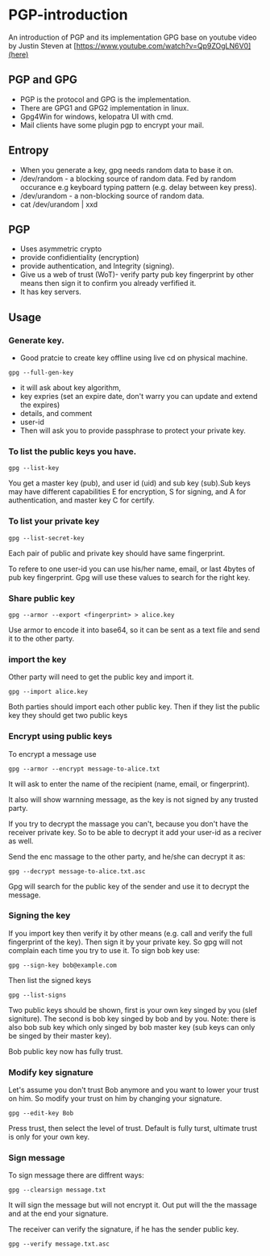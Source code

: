 # PGP-introduction
An introduction of PGP and its implementation GPG base on youtube video by Justin Steven at [https://www.youtube.com/watch?v=Qp9ZOgLN6V0](here)


## PGP and GPG
- PGP is the protocol and GPG is the implementation. 
- There are GPG1 and GPG2 implementation in linux. 
- Gpg4Win for windows, kelopatra UI with cmd. 
- Mail clients have some plugin pgp to encrypt your mail.

## Entropy
- When you generate a key, gpg needs random data to base it on. 
- /dev/random - a blocking source of random data. Fed by random occurance e.g keyboard typing pattern (e.g. delay between key press).
- /dev/urandom - a non-blocking source of random data. 
- cat /dev/urandom | xxd

## PGP
- Uses asymmetric crypto 
- provide confidientiality (encryption)
- provide authentication, and Integrity (signing).  
- Give us a web of trust (WoT)- verify party pub key fingerprint by other means then sign it to confirm you already verfified it. 
- It has key servers.


## Usage
### Generate key.
- Good pratcie to create key offline using live cd on physical machine. 
```
gpg --full-gen-key
``` 
- it will ask about key algorithm, 
- key expries (set an expire date, don't warry you can update and extend the expires)
- details, and comment
- user-id
- Then will ask you to provide passphrase to protect your private key. 

### To list the public keys you have. 
```
gpg --list-key
```
You get a master key (pub), and user id (uid) and sub key (sub).Sub keys may have different capabilities E for encryption, S for signing, and A for authentication, and master key C for certify. 

### To list your private key

```
gpg --list-secret-key
```
Each pair of public and private key should have same fingerprint. 

To refere to one user-id you can use his/her name, email, or last 4bytes of pub key fingerprint. Gpg will use these values to search for the right key.

### Share public key
```
gpg --armor --export <fingerprint> > alice.key
```
Use armor to encode it into base64, so it can be sent as a text file and send it to the other party. 

### import the key
Other party will need to get the public key and import it. 
```
gpg --import alice.key
``` 
Both parties should import each other public key. Then if they list the public key they should get two public keys


### Encrypt using public keys
To encrypt a message use
```
gpg --armor --encrypt message-to-alice.txt
```
It will ask to enter the name of the recipient (name, email, or fingerprint). 
 
It also will show warnning message, as the key is not signed by any trusted party. 

If you try to decrypt the massage you can't, because you don't have the receiver private key. So to be able to decrypt it add your user-id as a reciver as well. 

Send the enc massage to the other party, and he/she can decrypt it as:
```
gpg --decrypt message-to-alice.txt.asc
```
Gpg will search for the public key of the sender and use it to decrypt the message. 


### Signing the key
If you import key then verify it by other means (e.g. call and verify the full fingerprint of the key). Then sign it by your private key. So gpg will not complain each time you try to use it. 
To sign bob key use:
```
gpg --sign-key bob@example.com
```

Then list the signed keys

```
gpg --list-signs
```
Two public keys should be shown, first is your own key singed by you (slef signiture). The second is bob key singed by bob and by you. Note: there is also bob sub key which only singed by bob master key (sub keys can only be singed by their master key).

Bob public key now has fully trust. 

### Modify key signature
Let's assume you don't trust  Bob anymore and you want to lower your trust on him. So modify your trust on him by changing your signature. 

```
gpg --edit-key Bob
```
Press trust, then select the level of trust. Default is fully turst, ultimate trust is only for your own key.

### Sign message
To sign message there are diffrent ways:
```
gpg --clearsign message.txt
``` 
It will sign the message but will not encrypt it. Out put will the the massage and at the end your signature. 

The receiver can verify the signature, if he has the sender public key. 
```
gpg --verify message.txt.asc
```

